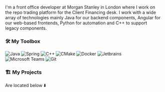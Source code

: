 
I'm a front office developer at Morgan Stanley in London where I work on the repo trading platform for the Client Financing desk. I work with a wide array of technologies mainly Java for our backend components, Angular for our web-based frontends, Python for automation and C++ to support legacy components.

### 🛠️ My Toolbox

![Java](https://img.shields.io/badge/Java-ED8B00?style=for-the-badge&logo=java&logoColor=white) ![Spring](https://img.shields.io/badge/Spring-6DB33F?style=for-the-badge&logo=spring&logoColor=white) ![C++](https://img.shields.io/badge/C%2B%2B-00599C?style=for-the-badge&logo=c%2B%2B&logoColor=white) ![CMake](https://img.shields.io/badge/CMake-be212a?style=for-the-badge&logo=cmake&logoColor=white) ![Docker](https://img.shields.io/badge/Docker-2CA5E0?style=for-the-badge&logo=docker&logoColor=white) ![Jetbrains](https://img.shields.io/badge/JetBrains-3c4043.svg?style=for-the-badge&logo=Jetbrains&logoColor=white)  ![Microsoft Teams](https://img.shields.io/badge/Teams-434672?style=for-the-badge&logo=microsoft-teams&logoColor=white) ![Git](https://img.shields.io/badge/Git-F05032?style=for-the-badge&logo=git&logoColor=white) 
### 🏗️ My Projects

Are located below ⬇️

